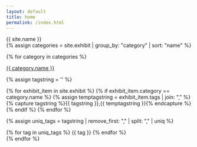 ```yaml
---
layout: default
title: home
permalink: /index.html
---
```


<div id="head">
  <div id="main_title">{{ site.name }}</div>
</div>

<div>
{% assign categories =  site.exhibit | group_by: "category" | sort: "name" %}



{% for category in categories %}

  <p><a href="/category/{{ category.name }}.html" class="category">{{ category.name }}</a></p>

  {% assign tagstring = '' %}

  {% for exhibit_item in site.exhibit %}
  	{% if exhibit_item.category == category.name %}
		{% assign temptagstring = exhibit_item.tags | join: "," %}
		{% capture tagstring %}{{ tagstring }},{{ temptagstring }}{% endcapture %}
	{% endif %}
  {% endfor %}

  {% assign uniq_tags = tagstring | remove_first: "," | split: "," | uniq %}

  <div class="home_tag_div">
  {% for tag in uniq_tags %}
  <span class="home_tag">{{ tag }}</span>
  {% endfor %}

  </div>
{% endfor %}
</div>


<!--<div>
  <ul class="listing">
  {% for post in site.posts limit: 1 %}
  <article class="content">
    <section class="title">
      <h2><a href="{{ post.url }}">{{ post.title }}</a></h2>
    </section>

    <section class="meta">
    <span class="time">
      <time datetime="{{ post.date | date:"%Y-%m-%d" }}">{{ post.date | date:"%Y-%m-%d" }}</time>
    </span>
    {% if post.tags %}
    <span class="tags">
      {% for tag in post.tags %}
      <a href="/tags.html#{{ tag }}" title="{{ tag }}">#{{ tag }}</a>
      {% endfor %}
    </span>
    {% endif %}
    </section>

    <section class="post">
    {{ post.content }}
    </section>
  </article>
  {% endfor %}
  </ul>
  <ul class="listing main-listing">
    <li class="listing-seperator"><a href="/archive.html">Previous</a></li>
  </ul>
</div>-->
